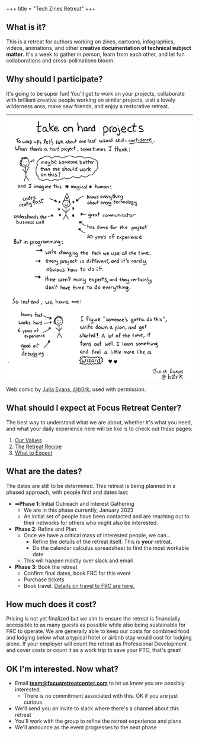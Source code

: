 +++
title = "Tech Zines Retreat"
+++

## What is it?

This is a retreat for authors working on zines, cartoons, infographics, videos, animations, and other **creative documentation of technical subject matter**. It's a week to gather in person, learn from each other, and let fun collaborations and cross-pollinations bloom.

## Why should I participate?

It's going to be super fun! You'll get to work on your projects, collaborate with brilliant creative people working on similar projects, visit a lovely wilderness area, make new friends, and enjoy a restorative retreat.

----

![Take on hard projects](take-on-hard-projects.png)

Web comic by [Julia Evans, @b0rk](https://wizardzines.com/comics/take-on-hard-projects/), used with permission.

## What should I expect at Focus Retreat Center?

The best way to understand what we are about, whether it's what you need, and what your daily experience here will be like is to check out these pages:

1. [Our Values](/values)
1. [The Retreat Recipe](/recipe)
1. [What to Expect](/what-to-expect)

## What are the dates?

The dates are still to be determined. This retreat is being planned in a phased approach, with people first and dates last:

* ➡**Phase 1**: Initial Outreach and Interest Gathering
  * We are in this phase currently, January 2023
  * An initial set of people have been contacted and are reaching out to their networks for others who might also be interested.
* **Phase 2**: Refine and Plan
  * Once we have a critical mass of interested people, we can…
    * Refine the details of the retreat itself. This is **your** retreat.
    * Do the calendar calculus spreadsheet to find the most workable date
  * This will happen mostly over slack and email
* **Phase 3**: Book the retreat
  * Confirm final dates, book FRC for this event
  * Purchase tickets
  * Book travel. [Details on travel to FRC are here.](/travel)

## How much does it cost?

Pricing is not yet finalized but we aim to ensure the retreat is financially accessible to as many guests as possible while also being sustainable for FRC to operate. We are generally able to keep our costs for combined food and lodging below what a typical hotel or airbnb stay would cost for lodging alone. If your employer will count the retreat as Professional Development and cover costs or count it as a work trip to save your PTO, that's great!


## OK I'm interested. Now what?

* Email **team@focusretreatcenter.com** to let us know you are possibly interested
  * There is no commitment associated with this. OK if you are just curious.
* We'll send you an invite to slack where there's a channel about this retreat
* You'll work with the group to refine the retreat experience and plans
* We'll announce as the event progresses to the next phase
